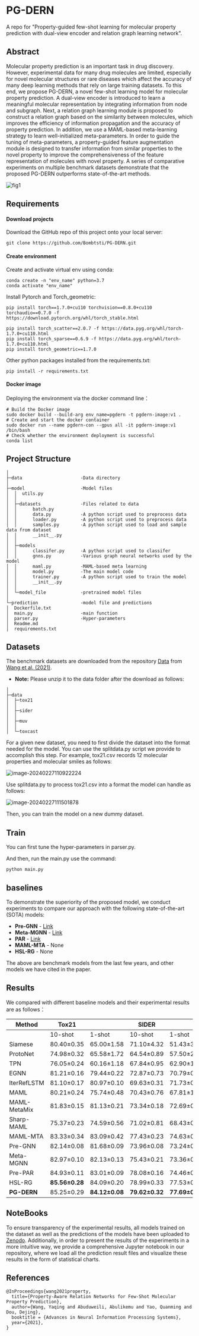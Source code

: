 # PG-DERN

A repo for "Property-guided few-shot learning for molecular property prediction with dual-view encoder and relation graph learning network".

## Abstract

Molecular property prediction is an important task in drug discovery. However, experimental data for many drug molecules are limited, especially for novel molecular structures or rare diseases which affect the accuracy of many deep learning methods that rely on large training datasets. To this end, we propose PG-DERN, a novel few-shot learning model for molecular property prediction. A dual-view encoder is introduced to learn a meaningful molecular representation by integrating information from node and subgraph. Next, a relation graph learning module is proposed to construct a relation graph based on the similarity between molecules, which improves the efficiency of information propagation and the accuracy of property prediction. In addition, we use a MAML-based meta-learning strategy to learn well-initialized meta-parameters. In order to guide the tuning of meta-parameters, a property-guided feature augmentation module is designed to transfer information from similar properties to the novel property to improve the comprehensiveness of the feature representation of molecules with novel property. A series of comparative experiments on multiple benchmark datasets demonstrate that the proposed PG-DERN outperforms state-of-the-art methods.

![fig1](./fig1.png)

## Requirements

#### Download projects

Download the GitHub repo of this project onto your local server: 

```
git clone https://github.com/Bombtsti/PG-DERN.git
```

#### Create environment

Create and activate virtual env using conda:

```
conda create -n "env_name" python=3.7
conda activate "env_name"
```

Install Pytorch and Torch_geometric:

```
pip install torch==1.7.0+cu110 torchvision==0.8.0+cu110 torchaudio==0.7.0 -f https://download.pytorch.org/whl/torch_stable.html

pip install torch_scatter==2.0.7 -f https://data.pyg.org/whl/torch-1.7.0+cu110.html
pip install torch_sparse==0.6.9 -f https://data.pyg.org/whl/torch-1.7.0+cu110.html
pip install torch_geometric==1.7.0
```

Other python packages installed from the requirements.txt:

```
pip install -r requirements.txt
```

#### Docker image

Deploying the environment via the docker command line：

```
# Build the Docker image
sudo docker build --build-arg env_name=pgdern -t pgdern-image:v1 .
# Create and start the docker container
sudo docker run --name pgdern-con --gpus all -it pgdern-image:v1 /bin/bash
# Check whether the environment deployment is successful
conda list 
```

## Project Structure

```
│
├─data						-Data directory
│
├─model						-Model files
│  │  utils.py
│  │
│  ├─datasets				-Files related to data
│  │      batch.py			
│  │      data.py			-A python script used to preprocess data
│  │      loader.py			-A python script used to preprocess data
│  │      samples.py		-A python script used to load and sample data from dataset
│  │      __init__.py
│  │
│  ├─models
│  │      classifer.py		-A python script used to classifer
│  │      gnns.py			-Various graph neural networks used by the model
│  │      maml.py			-MAML-based meta learning
│  │      model.py			-The main model code
│  │      trainer.py		-A python script used to train the model
│  │      __init__.py
│  │
│  └─model_file				-pretrained model files
│
└─prediction				-model file and predictions
│  Dockerfile.txt
│  main.py					-main function
│  parser.py				-Hyper-parameters
│  Readme.md				
│  requirements.txt
```

## Datasets

The benchmark datasets are downloaded from the repository [Data](https://drive.google.com/file/d/1K3c4iCFHEKUuDVSGBtBYr8EOegvIJulO/view) from [Wang et al. (2021)](https://arxiv.org/abs/2107.07994).

- **Note:** Please unzip it to the data folder after the download as follows:

```
│
├─data						
│  ├─tox21
│  │
│  ├─sider
│  │
│  ├─muv
│  │
│  └─toxcast
```

For a given new dataset, you need to first divide the dataset into the format needed for the model. You can use the splitdata.py script we provide to accomplish this step. For example, tox21.csv records 12 molecular properties and molecular smiles as follows: 

![image-20240227110922224](./image-20240227110922224.png)

Use splitdata.py to process tox21.csv into a format the model can handle as follows:

![image-20240227111501878](./image-20240227111501878.png)



Then, you can train the model on a new dummy dataset.

## Train

You can first tune the hyper-parameters in parser.py.

And then, run the main.py use the command:

```
python main.py
```

## baselines

To demonstrate the superiority of the proposed model, we conduct experiments to compare our approach with the following state-of-the-art (SOTA) models:

- **Pre-GNN** - [Link](https://github.com/snap-stanford/pretrain-gnns)
- **Meta-MGNN** - [Link](https://github.com/zhichunguo/Meta-MGNN)
- **PAR** - [Link](https://github.com/tata1661/PAR-NeurIPS21)
- **MAML-MTA** - None
- **HSL-RG** - None

The above are benchmark models from the last few years, and other models we have cited in the paper.

## Results

We compared with different baseline models and their experimental results are as follows：

| Method       | Tox21          |                | SIDER          |                | MUV            |                | ToxCast        |                |
| ------------ | -------------- | -------------- | -------------- | -------------- | -------------- | -------------- | -------------- | -------------- |
|              | 10-shot        | 1-shot         | 10-shot        | 1-shot         | 10-shot        | 1-shot         | 10-shot        | 1-shot         |
| Siamese      | 80.40±0.35     | 65.00±1.58     | 71.10±4.32     | 51.43±3.31     | 59.96±5.13     | 50.00±0.17     | -              | -              |
| ProtoNet     | 74.98±0.32     | 65.58±1.72     | 64.54±0.89     | 57.50±2.34     | 65.88±4.11     | 58.31±3.18     | 63.70±1.26     | 56.36±1.54     |
| TPN          | 76.05±0.24     | 60.16±1.18     | 67.84±0.95     | 62.90±1.38     | 65.22±5.82     | 50.00±0.51     | 62.74±1.45     | 50.01±0.05     |
| EGNN         | 81.21±0.16     | 79.44±0.22     | 72.87±0.73     | 70.79±0.95     | 65.20±2.08     | 62.18±1.76     | 63.65±1.57     | 61.02±1.94     |
| IterRefLSTM  | 81.10±0.17     | 80.97±0.10     | 69.63±0.31     | 71.73±0.14     | 49.56±5.12     | 48.54±3.12     | -              | -              |
| MAML         | 80.21±0.24     | 75.74±0.48     | 70.43±0.76     | 67.81±1.12     | 63.90±2.28     | 60.51±3.12     | 66.79±0.85     | 65.97±5.04     |
| MAML-MetaMix | 81.83±0.15     | 81.13±0.21     | 73.34±0.18     | 72.69±0.31     | 67.38±1.03     | 66.39±1.22     | 70.22±0.92     | 70.03±1.14     |
| Sharp-MAML   | 75.37±0.23     | 74.59±0.56     | 71.02±0.81     | 68.43±0.96     | 65.52±2.01     | 65.12±2.98     | 67.56±1.01     | 66.49±1.98     |
| MAML-MTA     | 83.33±0.34     | 83.09±0.42     | 77.43±0.23     | 74.63±0.37     | 69.70±1.05     | 67.42±1.12     | 73.31±0.89     | 71.58±1.26     |
| Pre-GNN      | 82.14±0.08     | 81.68±0.09     | 73.96±0.08     | 73.24±0.12     | 67.14±1.58     | 64.51±1.45     | 73.68±0.74     | 72.90±0.84     |
| Meta-MGNN    | 82.97±0.10     | 82.13±0.13     | 75.43±0.21     | 73.36±0.32     | 68.99±1.84     | 65.54±2.13     | -              | -              |
| Pre-PAR      | 84.93±0.11     | 83.01±0.09     | 78.08±0.16     | 74.46±0.29     | 69.96±1.37     | 66.94±1.12     | 75.12±0.84     | 73.63±1.00     |
| HSL-RG       | **85.56±0.28** | 84.09±0.20     | 78.99±0.33     | 77.53±0.41     | 71.26±1.08     | 68.76±1.05     | **76.00±0.81** | 74.40±0.82     |
| **PG-DERN**  | 85.25±0.29     | **84.12±0.08** | **79.62±0.32** | **77.69±0.38** | **71.62±0.33** | **69.65±1.02** | 75.24±0.37     | **74.56±0.18** |

## NoteBooks

To ensure transparency of the experimental results, all models trained on the dataset as well as the predictions of the models have been uploaded to [Zenodo](https://zenodo.org/records/10443787). Additionally, in order to present the results of the experiments in a more intuitive way, we provide a comprehensive Jupyter notebook in our repository, where we load all the prediction result files and visualize these results in the form of statistical charts. 

## References

```
@InProceedings{wang2021property,
  title={Property-Aware Relation Networks for Few-Shot Molecular Property Prediction},
  author={Wang, Yaqing and Abuduweili, Abulikemu and Yao, Quanming and Dou, Dejing},
  booktitle = {Advances in Neural Information Processing Systems},
  year={2021},
}
```
